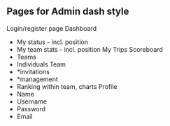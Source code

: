 ## Pages for Admin dash style

Login/register page
Dashboard
  - My status - incl. position
  - My team stats - incl. position
My Trips
Scoreboard
  - Teams
  - Individuals
Team
  - *invitations
  - *management
  - Ranking within team, charts
Profile
  - Name
  - Username
  - Password
  - Email
